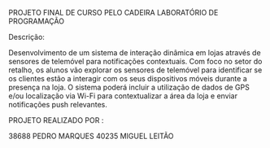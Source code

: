 PROJETO FINAL DE CURSO PELO CADEIRA LABORATÓRIO DE PROGRAMAÇÃO

Descrição:

Desenvolvimento de um sistema de interação
dinâmica em lojas através de sensores de telemóvel
para notificações contextuais. Com foco no setor do
retalho, os alunos vão explorar os sensores de
telemóvel para identificar se os clientes estão a
interagir com os seus dispositivos móveis durante a
presença na loja. O sistema poderá incluir a
utilização de dados de GPS e/ou localização via Wi-Fi
para contextualizar a área da loja e enviar
notificações push relevantes.


PROJETO REALIZADO POR :

38688 PEDRO MARQUES
 40235 MIGUEL LEITÃO
 
